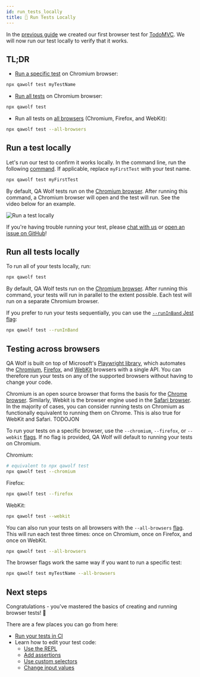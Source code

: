 ```yaml
---
id: run_tests_locally
title: 🏃 Run Tests Locally
---
```


In the [previous guide](create_a_test) we created our first browser test for [TodoMVC](http://todomvc.com/examples/react). We will now run our test locally to verify that it works.

## TL;DR

- [Run a specific test](#run-a-test-locally) on Chromium browser:

```bash
npx qawolf test myTestName
```

- [Run all tests](#run-all-tests-locally) on Chromium browser:

```bash
npx qawolf test
```

- Run all tests on [all browsers](#testing-across-browsers) (Chromium, Firefox, and WebKit):

```bash
npx qawolf test --all-browsers
```

## Run a test locally

Let's run our test to confirm it works locally. In the command line, run the following [command](TODOFIXLINK). If applicable, replace `myFirstTest` with your test name.

```bash
npx qawolf test myFirstTest
```

By default, QA Wolf tests run on the [Chromium browser](https://www.chromium.org/Home). After running this command, a Chromium browser will open and the test will run. See the video below for an example.

![Run a test locally](https://storage.googleapis.com/docs.qawolf.com/tutorials/run-my-first-test-small.gif)

If you're having trouble running your test, please [chat with us](https://gitter.im/qawolf/community) or [open an issue on GitHub](https://github.com/qawolf/qawolf/issues/new)!

## Run all tests locally

To run all of your tests locally, run:

```bash
npx qawolf test
```

By default, QA Wolf tests run on the [Chromium browser](https://www.chromium.org/Home). After running this command, your tests will run in parallel to the extent possible. Each test will run on a separate Chromium browser.

If you prefer to run your tests sequentially, you can use the [`--runInBand` Jest flag](https://jestjs.io/docs/en/cli#--runinband):

```bash
npx qawolf test --runInBand
```

## Testing across browsers

QA Wolf is built on top of Microsoft's [Playwright library](https://github.com/microsoft/playwright), which automates the [Chromium](https://www.chromium.org/Home), [Firefox](https://www.mozilla.org/en-US/firefox/new), and [WebKit](https://webkit.org) browsers with a single API. You can therefore run your tests on any of the supported browsers without having to change your code.

Chromium is an open source browser that forms the basis for the [Chrome browser](https://www.google.com/chrome). Similarly, Webkit is the browser engine used in the [Safari browser](https://www.apple.com/safari). In the majority of cases, you can consider running tests on Chromium as functionally equivalent to running them on Chrome. This is also true for WebKit and Safari. TODOJON

To run your tests on a specific browser, use the `--chromium`, `--firefox`, or `--webkit` [flags](TODOFIXLINK). If no flag is provided, QA Wolf will default to running your tests on Chromium.

Chromium:

```bash
# equivalent to npx qawolf test
npx qawolf test --chromium
```

Firefox:

```bash
npx qawolf test --firefox
```

WebKit:

```bash
npx qawolf test --webkit
```

You can also run your tests on all browsers with the `--all-browsers` [flag](TODOFIXLINK). This will run each test three times: once on Chromium, once on Firefox, and once on WebKit.

```bash
npx qawolf test --all-browsers
```

The browser flags work the same way if you want to run a specific test:

```bash
npx qawolf test myTestName --all-browsers
```

## Next steps

Congratulations - you've mastered the basics of creating and running browser tests! 🎉

There are a few places you can go from here:

- [Run your tests in CI](run_tests_in_ci)
- Learn how to edit your test code:
  - [Use the REPL](use_the_repl)
  - [Add assertions](add_assertions)
  - [Use custom selectors](use_custom_selectors)
  - [Change input values](change_input_values)
